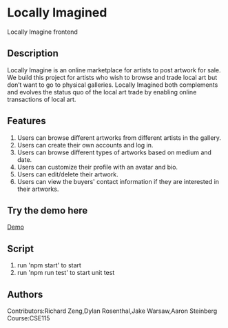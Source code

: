 # Locally Imagined

Locally Imagine frontend


## Description

Locally Imagine is an online marketplace for artists to post artwork for sale. We build this project for artists who wish to browse and trade local art but don’t want to go to physical galleries. Locally Imagined both complements and evolves the status quo of the local art trade by enabling online transactions of local art.


## Features

1. Users can browse different artworks from different artists in the gallery.
2. Users can create their own accounts and log in.
3. Users can browse different types of artworks based on medium and date.
4. Users can customize their profile with an avatar and bio.
5. Users can edit/delete their artwork.
6. Users can view the buyers' contact information if they are interested in their artworks.

## Try the demo here
[Demo](https://locallyimagined.com/)

## Script

1. run 'npm start' to start
2. run 'npm run test' to start unit test

## Authors

Contributors:Richard Zeng,Dylan Rosenthal,Jake Warsaw,Aaron Steinberg
Course:CSE115
